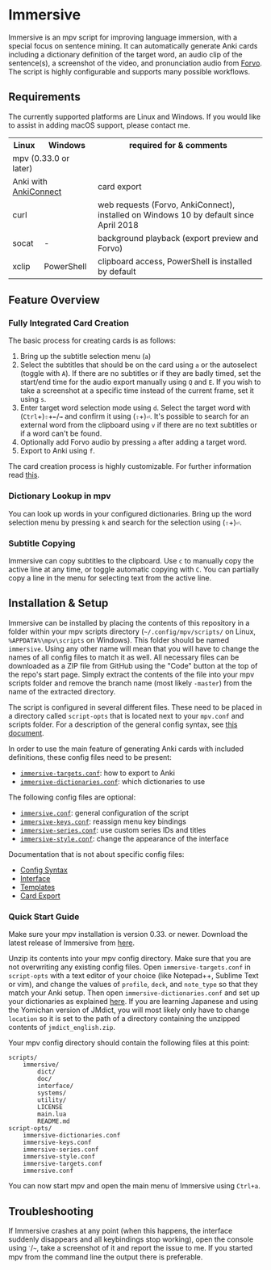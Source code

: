 # Immersive

Immersive is an mpv script for improving language immersion, with a special
focus on sentence mining. It can automatically generate Anki cards including a
dictionary definition of the target word, an audio clip of the sentence(s), a
screenshot of the video, and pronunciation audio from
[Forvo](https://forvo.com/). The script is highly configurable and supports
many possible workflows.


## Requirements

The currently supported platforms are Linux and Windows. If you would like to
assist in adding macOS support, please contact me.

<table>
	<tr>
		<th>Linux</th>
		<th>Windows</th>
		<th>required for & comments</th>
	</tr>
	<tr>
		<td colspan="2">mpv (0.33.0 or later)</td>
		<td></td>
	</tr>
	<tr>
		<td colspan="2">
			Anki with <a href="https://ankiweb.net/shared/info/2055492159">AnkiConnect</a>
		</td>
		<td>card export</td>
	</tr>
	<tr>
		<td colspan="2">curl</td>
		<td>web requests (Forvo, AnkiConnect), installed on Windows 10 by default since April 2018</td>
	</tr>
	<tr>
		<td>socat</td>
		<td>-</td>
		<td>background playback (export preview and Forvo)</td>
	</tr>
	<tr>
		<td>xclip</td>
		<td>PowerShell</td>
		<td>clipboard access, PowerShell is installed by default</td>
	</tr>
</table>


## Feature Overview

### Fully Integrated Card Creation

The basic process for creating cards is as follows:

1. Bring up the subtitle selection menu (`a`)
2. Select the subtitles that should be on the card using `a` or the autoselect
(toggle with `A`). If there are no subtitles or if they are badly timed, set
the start/end time for the audio export manually using `Q` and `E`. If you
wish to take a screenshot at a specific time instead of the current frame, set
it using `s`.
3. Enter target word selection mode using `d`. Select the target word with
(`Ctrl`+)`⇧`+`←`/`→` and confirm it using (`⇧`+)`⏎`. It's possible to search
for an external word from the clipboard using `v` if there are no text
subtitles or if a word can't be found.
4. Optionally add Forvo audio by pressing `a` after adding a target word.
5. Export to Anki using `f`.

The card creation process is highly customizable. For further information read
[this](/doc/card-export.md).

### Dictionary Lookup in mpv

You can look up words in your configured dictionaries. Bring up the word
selection menu by pressing `k` and search for the selection using (`⇧`+)`⏎`.

### Subtitle Copying

Immersive can copy subtitles to the clipboard. Use `c` to manually copy the
active line at any time, or toggle automatic copying with `C`. You can
partially copy a line in the menu for selecting text from the active line.


## Installation & Setup

Immersive can be installed by placing the contents of this repository in a
folder within your mpv scripts directory (`~/.config/mpv/scripts/` on Linux,
`%APPDATA%\mpv\scripts` on Windows). This folder should be named `immersive`.
Using any other name will mean that you will have to change the names of all
config files to match it as well. All necessary files can be downloaded as a
ZIP file from GitHub using the "Code" button at the top of the repo's start
page. Simply extract the contents of the file into your mpv scripts folder and
remove the branch name (most likely `-master`) from the name of the extracted
directory.

The script is configured in several different files. These need to be placed
in a directory called `script-opts` that is located next to your `mpv.conf`
and scripts folder. For a description of the general config syntax, see [this
document](/doc/config.md).

In order to use the main feature of generating Anki cards with included
definitions, these config files need to be present:
- [`immersive-targets.conf`](/doc/targets.md): how to export to Anki
- [`immersive-dictionaries.conf`](/doc/dictionaries.md): which dictionaries to use

The following config files are optional:
- [`immersive.conf`](/doc/script-config.md): general configuration of the script
- [`immersive-keys.conf`](/doc/keys.md): reassign menu key bindings
- [`immersive-series.conf`](/doc/series.md): use custom series IDs and titles
- [`immersive-style.conf`](/doc/style.md): change the appearance of the interface

Documentation that is not about specific config files:
- [Config Syntax](/doc/config.md)
- [Interface](/doc/interface.md)
- [Templates](/doc/templates.md)
- [Card Export](/doc/card-export.md)


### Quick Start Guide

Make sure your mpv installation is version 0.33. or newer. Download the latest
release of Immersive from [here](https://github.com/Ben-Kerman/immersive/releases).

Unzip its contents into your mpv config directory. Make sure that you are not
overwriting any existing config files. Open `immersive-targets.conf` in
`script-opts` with a text editor of your choice (like Notepad++, Sublime Text
or vim), and change the values of `profile`, `deck`, and `note_type` so that
they match your Anki setup. Then open `immersive-dictionaries.conf` and set up
your dictionaries as explained [here](/doc/dictionaries.md). If you are
learning Japanese and using the Yomichan version of JMdict, you will most
likely only have to change `location` so it is set to the path of a directory
containing the unzipped contents of `jmdict_english.zip`.

Your mpv config directory should contain the following files at this point:

```
scripts/
    immersive/
        dict/
        doc/
        interface/
        systems/
        utility/
        LICENSE
        main.lua
        README.md
script-opts/
    immersive-dictionaries.conf
    immersive-keys.conf
    immersive-series.conf
    immersive-style.conf
    immersive-targets.conf
    immersive.conf
```

You can now start mpv and open the main menu of Immersive using `Ctrl+a`.


## Troubleshooting

If Immersive crashes at any point (when this happens, the interface suddenly
disappears and all keybindings stop working), open the console using `ˋ`/`~`,
take a screenshot of it and report the issue to me. If you started mpv from
the command line the output there is preferable.
